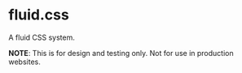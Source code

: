 # fluid.css
A fluid CSS system.

__NOTE__: This is for design and testing only. Not for use in production websites.
